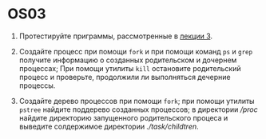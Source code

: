 # OS03

1. Протестируйте приграммы, рассмотренные в [лекции 3](https://github.com/mlkv52git/sibsutis_os-2023/blob/main/Лекции/Лекция3-ОС-2023.pdf).

2. Создайте процесс при помощи `fork` и при помощи команд `ps` и `grep` получите информацию о созданных родительском и дочернем процессах; При помощи утилиты `kill` остановите родительский процесс и проверьте, продолжили ли выполняться дечерние процессы.

3. Создайте дерево процессов при помощи `fork`; при помощи утилиты `pstree` найдите поддерево созданных процессов; в директории */proc* найдите директорию запущенного родительского процеса и выведите солдержимое директории *./task/childtren*.
